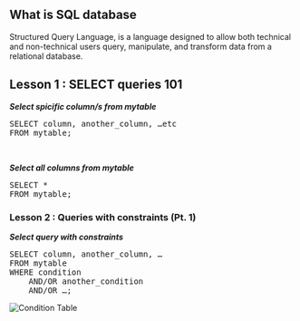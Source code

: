 ## What is SQL database
Structured Query Language, is a language designed to allow both technical and non-technical users query, manipulate, and transform data from a relational database.

## Lesson 1 : SELECT queries 101

 ***Select spicific column/s from mytable*** <br>
<pre>SELECT column, another_column, …etc
FROM mytable;</pre> 
<br>

 ***Select all columns from mytable*** <br>
<pre>SELECT *
FROM mytable;  </pre> 

### Lesson 2 : Queries with constraints (Pt. 1)

***Select query with constraints***
<pre>SELECT column, another_column, …
FROM mytable
WHERE condition
    AND/OR another_condition
    AND/OR …;</pre>
![Condition Table]()
